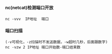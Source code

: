 #### nc(netcat)检测端口开放
```
nc -vvv  IP地址  端口
```

#### 端口扫描
```
(-v可视化，-z扫描时不发送数据，-w超时几秒，后面跟数字)
nc -vzw 2 IP地址 端口开始数-端口结束数

```